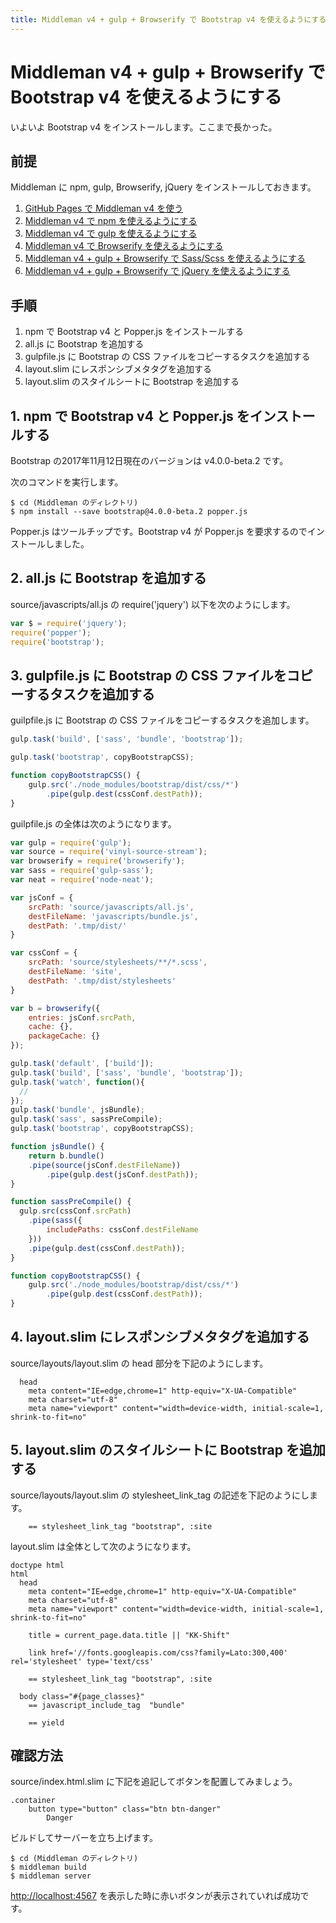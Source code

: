```yaml
---
title: Middleman v4 + gulp + Browserify で Bootstrap v4 を使えるようにする
---
```

# Middleman v4 + gulp + Browserify で Bootstrap v4 を使えるようにする

いよいよ Bootstrap v4 をインストールします。ここまで長かった。

## 前提

Middleman に npm, gulp, Browserify, jQuery をインストールしておきます。

1. [GitHub Pages で Middleman v4 を使う](https://zacky1972.github.io/tech/2017/11/04/middleman.html)
2. [Middleman v4 で npm を使えるようにする](https://zacky1972.github.io/tech/2017/11/11/01-middleman-npm.html)
3. [Middleman v4 で gulp を使えるようにする](https://zacky1972.github.io/tech/2017/11/11/02-middleman-gulp.html)
4. [Middleman v4 で Browserify を使えるようにする](https://zacky1972.github.io/tech/2017/11/11/03-middleman-browserify.html)
5. [Middleman v4 + gulp + Browserify で Sass/Scss を使えるようにする](zacky1972.github.io/tech/2017/11/11/04-middleman-sass.html)
6. [Middleman v4 + gulp + Browserify で jQuery を使えるようにする](zacky1972.github.io/tech/2017/11/11/05-middleman-jquery.html)

## 手順

1. npm で Bootstrap v4 と Popper.js をインストールする
2. all.js に Bootstrap を追加する
3. gulpfile.js に Bootstrap の CSS ファイルをコピーするタスクを追加する
4. layout.slim にレスポンシブメタタグを追加する
5. layout.slim のスタイルシートに Bootstrap を追加する

## 1. npm で Bootstrap v4 と Popper.js をインストールする

Bootstrap の2017年11月12日現在のバージョンは v4.0.0-beta.2 です。

次のコマンドを実行します。

```
$ cd (Middleman のディレクトリ)
$ npm install --save bootstrap@4.0.0-beta.2 popper.js
```

Popper.js はツールチップです。Bootstrap v4 が Popper.js を要求するのでインストールしました。

## 2. all.js に Bootstrap を追加する

source/javascripts/all.js の require('jquery') 以下を次のようにします。

```javascript
var $ = require('jquery');
require('popper');
require('bootstrap');
```

## 3. gulpfile.js に Bootstrap の CSS ファイルをコピーするタスクを追加する

guilpfile.js に Bootstrap の CSS ファイルをコピーするタスクを追加します。

```javascript
gulp.task('build', ['sass', 'bundle', 'bootstrap']);

gulp.task('bootstrap', copyBootstrapCSS);

function copyBootstrapCSS() {
	gulp.src('./node_modules/bootstrap/dist/css/*')
		.pipe(gulp.dest(cssConf.destPath));
}
```

guilpfile.js の全体は次のようになります。

```javascript
var gulp = require('gulp');
var source = require('vinyl-source-stream');
var browserify = require('browserify');
var sass = require('gulp-sass');
var neat = require('node-neat');

var jsConf = {
	srcPath: 'source/javascripts/all.js',
	destFileName: 'javascripts/bundle.js',
	destPath: '.tmp/dist/'
}

var cssConf = {
	srcPath: 'source/stylesheets/**/*.scss',
	destFileName: 'site',
	destPath: '.tmp/dist/stylesheets'
}

var b = browserify({
	entries: jsConf.srcPath,
	cache: {},
	packageCache: {}
});

gulp.task('default', ['build']);
gulp.task('build', ['sass', 'bundle', 'bootstrap']);
gulp.task('watch', function(){
  //
});
gulp.task('bundle', jsBundle);
gulp.task('sass', sassPreCompile);
gulp.task('bootstrap', copyBootstrapCSS);

function jsBundle() {
	return b.bundle()
    .pipe(source(jsConf.destFileName))
		.pipe(gulp.dest(jsConf.destPath));
}

function sassPreCompile() {
  gulp.src(cssConf.srcPath)
    .pipe(sass({
    	includePaths: cssConf.destFileName
    }))
    .pipe(gulp.dest(cssConf.destPath));
}

function copyBootstrapCSS() {
	gulp.src('./node_modules/bootstrap/dist/css/*')
		.pipe(gulp.dest(cssConf.destPath));
}
```

## 4. layout.slim にレスポンシブメタタグを追加する

source/layouts/layout.slim の head 部分を下記のようにします。

```slim
  head
    meta content="IE=edge,chrome=1" http-equiv="X-UA-Compatible"
    meta charset="utf-8"
    meta name="viewport" content="width=device-width, initial-scale=1, shrink-to-fit=no"
```

## 5. layout.slim のスタイルシートに Bootstrap を追加する

source/layouts/layout.slim の stylesheet_link_tag の記述を下記のようにします。

```slim
    == stylesheet_link_tag "bootstrap", :site
```

layout.slim は全体として次のようになります。

```slim
doctype html
html
  head
    meta content="IE=edge,chrome=1" http-equiv="X-UA-Compatible"
    meta charset="utf-8"
    meta name="viewport" content="width=device-width, initial-scale=1, shrink-to-fit=no"

    title = current_page.data.title || "KK-Shift"

    link href='//fonts.googleapis.com/css?family=Lato:300,400' rel='stylesheet' type='text/css'

    == stylesheet_link_tag "bootstrap", :site

  body class="#{page_classes}"
    == javascript_include_tag  "bundle"

    == yield
```

## 確認方法

source/index.html.slim に下記を追記してボタンを配置してみましょう。

```slim
.container
	button type="button" class="btn btn-danger"
		Danger
```

ビルドしてサーバーを立ち上げます。

```
$ cd (Middleman のディレクトリ)
$ middleman build
$ middleman server
```

[http://localhost:4567](http://localhost:4567) を表示した時に赤いボタンが表示されていれば成功です。


